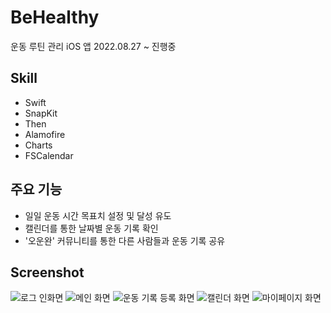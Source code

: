 # BeHealthy
운동 루틴 관리 iOS 앱
2022.08.27 ~ 진행중
## Skill
- Swift
- SnapKit
- Then
- Alamofire
- Charts
- FSCalendar
## 주요 기능
- 일일 운동 시간 목표치 설정 및 달성 유도
- 캘린더를 통한 날짜별 운동 기록 확인
- '오운완' 커뮤니티를 통한 다른 사람들과 운동 기록 공유
## Screenshot
![로그 인화면](./screenshot/login.jpg)
![메인 화면](./screenshot/main.jpg)
![운동 기록 등록 화면](./screenshot/addWorkOut.jpg)
![캘린더 화면](./screenshot/calendar.jpg)
![마이페이지 화면](./screenshot/myPage.jpg)
